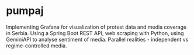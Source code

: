 # pumpaj
Implementing Grafana for visualization of protest data and media coverage in Serbia. Using a Spring Boot REST API, web scraping with Python, using GeminiAPI to analyse sentiment of media. Parallel realities - independent vs regime-controlled media.
